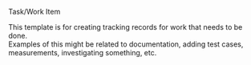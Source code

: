 Task/Work Item

This template is for creating tracking records for work that needs to be done.  
Examples of this might be related to documentation, adding test cases, measurements,
investigating something, etc.

